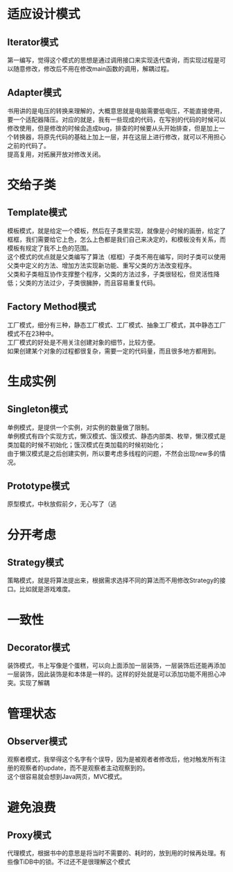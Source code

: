 # 适应设计模式
## Iterator模式
第一编写，觉得这个模式的思想是通过调用接口来实现迭代查询，而实现过程是可以随意修改，修改后不用在修改main函数的调用，解耦过程。

## Adapter模式
书用讲的是电压的转换来理解的，大概意思就是电脑需要低电压，不能直接使用，要一个适配器降压。对应的就是，我有一些现成的代码，在写别的代码的时候可以修改使用，但是修改的时候会造成bug，排查的时候要从头开始排查，但是加上一个转换器，将原先代码的基础上加上一层，并在这层上进行修改，就可以不用担心之前的代码了。  
提高复用，对拓展开放对修改关闭。

# 交给子类
## Template模式
模板模式，就是给定一个模板，然后在子类里实现，就像是小时候的画册，给定了框框，我们需要给它上色，怎么上色都是我们自己来决定的，和模板没有关系，而模板有规定了我不上色的范围。  
这个模式的优点就是父类编写了算法（框框）子类不用在编写，同时子类可以使用父类中定义的方法、增加方法实现新功能、重写父类的方法改变程序。  
父类和子类相互协作支撑整个程序，父类的方法过多，子类很轻松，但灵活性降低；父类的方法过少，子类很臃肿，而且容易重复代码。

## Factory Method模式
工厂模式，细分有三种，静态工厂模式、工厂模式、抽象工厂模式，其中静态工厂模式不在23种中。  
工厂模式的好处是不用关注创建对象的细节，比较方便。  
如果创建某个对象的过程都很复杂，需要一定的代码量，而且很多地方都用到。  

# 生成实例
## Singleton模式
单例模式，是提供一个实例，对实例的数量做了限制。  
单例模式有四个实现方式，懒汉模式、饿汉模式、静态内部类、枚举，懒汉模式是类加载的时候不初始化；饿汉模式在类加载的时候初始化；  
由于懒汉模式是之后创建实例，所以要考虑多线程的问题，不然会出现new多的情况。  
## Prototype模式
原型模式，中秋放假前夕，无心写了（逃

# 分开考虑
## Strategy模式
策略模式，就是将算法提出来，根据需求选择不同的算法而不用修改Strategy的接口。比如就是游戏难度。

# 一致性
## Decorator模式
装饰模式，书上写像是个蛋糕，可以向上面添加一层装饰，一层装饰后还能再添加一层装饰，因此装饰是和本体是一样的。这样的好处就是可以添加功能不用担心冲突。实现了解耦

# 管理状态
## Observer模式
观察者模式，我举得这个名字有个误导，因为是被观者者修改后，他对触发所有注册的观察者的update，而不是观察者主动观察到的。  
这个很容易就会想到Java网页，MVC模式。

# 避免浪费
## Proxy模式
代理模式，根据书中的意思是将当时不需要的、耗时的，放到用的时候再处理。有些像TiDB中的锁。不过还不是很理解这个模式